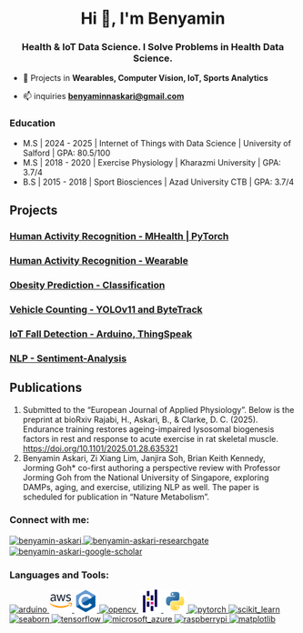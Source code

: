 <h1 align="center">Hi 👋, I'm Benyamin</h1>
<h3 align="center">Health & IoT Data Science. I Solve Problems in Health Data Science.</h3>


- 💬 Projects in **Wearables, Computer Vision, IoT, Sports Analytics**

- 📫 inquiries **benyaminnaskari@gmail.com**

### Education						       		
- M.S | 2024 - 2025 | Internet of Things with Data Science | University of Salford | GPA: 80.5/100
- M.S | 2018 - 2020 | Exercise Physiology                                  | Kharazmi University   | GPA: 3.7/4
- B.S  | 2015 - 2018 | Sport Biosciences                                    | Azad University CTB   | GPA: 3.7/4

## Projects
### [Human Activity Recognition - MHealth | PyTorch](https://www.mdpi.com/1424-8220/22/8/3048)

### [Human Activity Recognition - Wearable](https://github.com/Benyamin-Askari/Clustering)

### [Obesity Prediction - Classification](https://www.mdpi.com/1424-8220/22/11/4240)

### [Vehicle Counting - YOLOv11 and ByteTrack](https://github.com/Benyamin-Askari/Computer-Vision)

### [IoT Fall Detection - Arduino, ThingSpeak](https://github.com/Benyamin-Askari/IoT-Fall-Detection)

### [NLP - Sentiment-Analysis](https://github.com/Benyamin-Askari/Sentiment-Analysis)

## Publications
1. Submitted to the “European Journal of Applied Physiology”. Below is the preprint at bioRxiv Rajabi, H., Askari, B., & Clarke, D. C. (2025). Endurance training restores ageing-impaired lysosomal biogenesis factors in rest and response to acute exercise in rat skeletal muscle. https://doi.org/10.1101/2025.01.28.635321
2. Benyamin Askari, Zi Xiang Lim, Janjira Soh, Brian Keith Kennedy, Jorming Goh* co-first authoring a perspective review with Professor Jorming Goh from the National University of Singapore, exploring DAMPs, aging, and exercise, utilizing NLP as well. The paper is scheduled for publication in “Nature Metabolism”.



<h3 align="left">Connect with me:</h3>
<p align="left">
  <a href="https://www.linkedin.com/in/benyamin-askari-443424318" target="_blank">
    <img align="center" src="https://raw.githubusercontent.com/rahuldkjain/github-profile-readme-generator/master/src/images/icons/Social/linked-in-alt.svg" alt="benyamin-askari" height="30" width="40" />
  </a>
  <a href="https://www.researchgate.net/profile/Benyamin-Askari" target="_blank">
    <img align="center" src="https://upload.wikimedia.org/wikipedia/commons/5/5e/ResearchGate_icon_SVG.svg" alt="benyamin-askari-researchgate" height="30" width="40" />
  </a>
  <a href="https://scholar.google.com/citations?hl=en&user=NJb01oYAAAAJ&view_op=list_works&sortby=pubdate" target="_blank">
    <img align="center" src="https://upload.wikimedia.org/wikipedia/commons/c/c7/Google_Scholar_logo.svg" alt="benyamin-askari-google-scholar" height="30" width="40" />
  </a>
</p>


<h3 align="left">Languages and Tools:</h3>
<p align="left"> 
  <a href="https://www.arduino.cc/" target="_blank" rel="noreferrer"> 
    <img src="https://cdn.worldvectorlogo.com/logos/arduino-1.svg" alt="arduino" width="40" height="40"/> 
  </a> 
  <a href="https://aws.amazon.com" target="_blank" rel="noreferrer"> 
    <img src="https://raw.githubusercontent.com/devicons/devicon/master/icons/amazonwebservices/amazonwebservices-original-wordmark.svg" alt="aws" width="40" height="40"/> 
  </a> 
  <a href="https://www.cprogramming.com/" target="_blank" rel="noreferrer"> 
    <img src="https://raw.githubusercontent.com/devicons/devicon/master/icons/c/c-original.svg" alt="c" width="40" height="40"/> 
  </a> 
  <a href="https://opencv.org/" target="_blank" rel="noreferrer"> 
    <img src="https://www.vectorlogo.zone/logos/opencv/opencv-icon.svg" alt="opencv" width="40" height="40"/> 
  </a> 
  <a href="https://pandas.pydata.org/" target="_blank" rel="noreferrer"> 
    <img src="https://raw.githubusercontent.com/devicons/devicon/2ae2a900d2f041da66e950e4d48052658d850630/icons/pandas/pandas-original.svg" alt="pandas" width="40" height="40"/> 
  </a> 
  <a href="https://www.python.org" target="_blank" rel="noreferrer"> 
    <img src="https://raw.githubusercontent.com/devicons/devicon/master/icons/python/python-original.svg" alt="python" width="40" height="40"/> 
  </a> 
  <a href="https://pytorch.org/" target="_blank" rel="noreferrer"> 
    <img src="https://www.vectorlogo.zone/logos/pytorch/pytorch-icon.svg" alt="pytorch" width="40" height="40"/> 
  </a> 
  <a href="https://scikit-learn.org/" target="_blank" rel="noreferrer"> 
    <img src="https://upload.wikimedia.org/wikipedia/commons/0/05/Scikit_learn_logo_small.svg" alt="scikit_learn" width="40" height="40"/> 
  </a> 
  <a href="https://seaborn.pydata.org/" target="_blank" rel="noreferrer"> 
    <img src="https://seaborn.pydata.org/_images/logo-mark-lightbg.svg" alt="seaborn" width="40" height="40"/> 
  </a> 
  <a href="https://www.tensorflow.org" target="_blank" rel="noreferrer"> 
    <img src="https://www.vectorlogo.zone/logos/tensorflow/tensorflow-icon.svg" alt="tensorflow" width="40" height="40"/> 
  </a> 
  <a href="https://azure.microsoft.com/" target="_blank" rel="noreferrer"> 
    <img src="https://www.vectorlogo.zone/logos/microsoft_azure/microsoft_azure-icon.svg" alt="microsoft_azure" width="40" height="40"/> 
  </a> 
  <a href="https://www.raspberrypi.org/" target="_blank" rel="noreferrer"> 
    <img src="https://upload.wikimedia.org/wikipedia/en/c/cb/Raspberry_Pi_Logo.svg" alt="raspberrypi" width="40" height="40"/> 
  </a> 
  <a href="https://matplotlib.org/" target="_blank" rel="noreferrer"> 
    <img src="https://upload.wikimedia.org/wikipedia/commons/8/84/Matplotlib_icon.svg" alt="matplotlib" width="40" height="40"/> 
  </a> 
</p>
